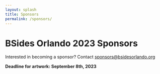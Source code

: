 ```yaml
---
layout: splash
title: Sponsors
permalink: /sponsors/
---
```

# BSides Orlando 2023 Sponsors
Interested in becoming a sponsor? Contact sponsors@bsidesorlando.org

<b>Deadline for artwork: September 8th, 2023</b>
